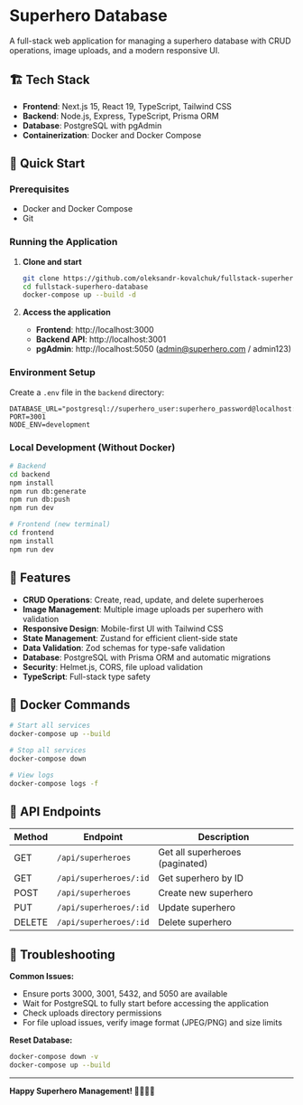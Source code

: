 # Superhero Database

A full-stack web application for managing a superhero database with CRUD operations, image uploads, and a modern responsive UI.

## 🏗️ Tech Stack

- **Frontend**: Next.js 15, React 19, TypeScript, Tailwind CSS
- **Backend**: Node.js, Express, TypeScript, Prisma ORM
- **Database**: PostgreSQL with pgAdmin
- **Containerization**: Docker and Docker Compose

## 🚀 Quick Start

### Prerequisites
- Docker and Docker Compose
- Git

### Running the Application

1. **Clone and start**
   ```bash
   git clone https://github.com/oleksandr-kovalchuk/fullstack-superhero-database.git
   cd fullstack-superhero-database
   docker-compose up --build -d
   ```

2. **Access the application**
   - **Frontend**: http://localhost:3000
   - **Backend API**: http://localhost:3001
   - **pgAdmin**: http://localhost:5050 (admin@superhero.com / admin123)

### Environment Setup
Create a `.env` file in the `backend` directory:
```env
DATABASE_URL="postgresql://superhero_user:superhero_password@localhost:5432/superhero_db"
PORT=3001
NODE_ENV=development
```

### Local Development (Without Docker)
```bash
# Backend
cd backend
npm install
npm run db:generate
npm run db:push
npm run dev

# Frontend (new terminal)
cd frontend
npm install
npm run dev
```

## 🎨 Features

- **CRUD Operations**: Create, read, update, and delete superheroes
- **Image Management**: Multiple image uploads per superhero with validation
- **Responsive Design**: Mobile-first UI with Tailwind CSS
- **State Management**: Zustand for efficient client-side state
- **Data Validation**: Zod schemas for type-safe validation
- **Database**: PostgreSQL with Prisma ORM and automatic migrations
- **Security**: Helmet.js, CORS, file upload validation
- **TypeScript**: Full-stack type safety

## 🐳 Docker Commands

```bash
# Start all services
docker-compose up --build

# Stop all services
docker-compose down

# View logs
docker-compose logs -f
```

## 📡 API Endpoints

| Method | Endpoint | Description |
|--------|----------|-------------|
| GET | `/api/superheroes` | Get all superheroes (paginated) |
| GET | `/api/superheroes/:id` | Get superhero by ID |
| POST | `/api/superheroes` | Create new superhero |
| PUT | `/api/superheroes/:id` | Update superhero |
| DELETE | `/api/superheroes/:id` | Delete superhero |

## 🚨 Troubleshooting

**Common Issues:**
- Ensure ports 3000, 3001, 5432, and 5050 are available
- Wait for PostgreSQL to fully start before accessing the application
- Check uploads directory permissions
- For file upload issues, verify image format (JPEG/PNG) and size limits

**Reset Database:**
```bash
docker-compose down -v
docker-compose up --build
```

---

**Happy Superhero Management! 🦸‍♂️🦸‍♀️**
